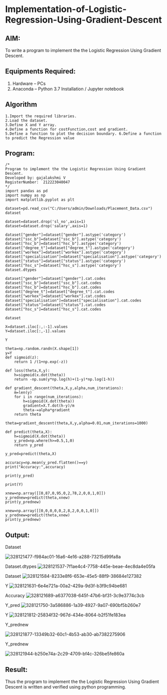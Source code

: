 # Implementation-of-Logistic-Regression-Using-Gradient-Descent

## AIM:
To write a program to implement the the Logistic Regression Using Gradient Descent.

## Equipments Required:
1. Hardware – PCs
2. Anaconda – Python 3.7 Installation / Jupyter notebook

## Algorithm
```
1.Import the required libraries.
2.Load the dataset.
3.Define X and Y array.
4.Define a function for costFunction,cost and gradient.
5.Define a function to plot the decision boundary. 6.Define a function to predict the Regression value 
```
## Program:
```
/*
Program to implement the the Logistic Regression Using Gradient Descent.
Developed by: gajalakshmi V
RegisterNumber:  212223040047
*/
import pandas as pd
import numpy as np
import matplotlib.pyplot as plt

dataset=pd.read_csv("C:/Users/admin/Downloads/Placement_Data.csv")
dataset

dataset=dataset.drop('sl_no',axis=1)
dataset=dataset.drop('salary',axis=1)

dataset["gender"]=dataset["gender"].astype('category')
dataset["ssc_b"]=dataset["ssc_b"].astype('category')
dataset["hsc_b"]=dataset["hsc_b"].astype('category')
dataset["degree_t"]=dataset["degree_t"].astype('category')
dataset["workex"]=dataset["workex"].astype('category')
dataset["specialisation"]=dataset["specialisation"].astype('category')
dataset["status"]=dataset["status"].astype('category')
dataset["hsc_s"]=dataset["hsc_s"].astype('category')
dataset.dtypes

dataset["gender"]=dataset["gender"].cat.codes
dataset["ssc_b"]=dataset["ssc_b"].cat.codes
dataset["hsc_b"]=dataset["hsc_b"].cat.codes
dataset["degree_t"]=dataset["degree_t"].cat.codes
dataset["workex"]=dataset["workex"].cat.codes
dataset["specialisation"]=dataset["specialisation"].cat.codes
dataset["status"]=dataset["status"].cat.codes
dataset["hsc_s"]=dataset["hsc_s"].cat.codes

dataset

X=dataset.iloc[:,:-1].values
Y=dataset.iloc[:,-1].values

Y

theta=np.random.randn(X.shape[1])
y=Y
def sigmoid(z):
    return 1 /(1+np.exp(-z))

def loss(theta,X,y):
    h=sigmoid(x.dot(theta))
    return -np.sum(y*np.log(h)+(1-y)*np.log(1-h))

def gradient_descent(theta,X,y,alpha,num_iterations):
    m=len(y)
    for i in range(num_iterations):
        h=sigmoid(X.dot(theta))
        gradient=X.T.dot(h-y)/m
        theta-=alpha*gradient
    return theta

theta=gradient_descent(theta,X,y,alpha=0.01,num_iterations=1000)

def predict(theta,X):
    h=sigmoid(X.dot(theta))
    y_pred=np.where(h>=0.5,1,0)
    return y_pred 

y_pred=predict(theta,X)

accuracy=np.mean(y_pred.flatten()==y)
print("Accuracy:",accuracy)

print(y_pred)

print(Y)

xnew=np.array([[0,87,0,95,0,2,78,2,0,0,1,0]])
y_prednew=predict(theta,xnew)
print(y_prednew)

xnew=np.array([[0,0,0,0,0,2,8,2,0,0,1,0]])
y_prednew=predict(theta,xnew)
print(y_prednew)

```

## Output:
Dataset

![328121477-f984ac01-16a6-4e16-a288-73215d99fa8a](https://github.com/Gajalakshmivelmurugan/-Implementation-of-Logistic-Regression-Using-Gradient-Descent/assets/144871940/9e420ae7-e00e-42b7-a307-7537dbaf65a2)

Dataset.dtypes
![328121537-7f1ae4c4-7758-445e-beae-4ec8da4e05fa](https://github.com/Gajalakshmivelmurugan/-Implementation-of-Logistic-Regression-Using-Gradient-Descent/assets/144871940/36ba9b73-3fa8-4e12-b6f6-626f3a16714b)

Dataset
![328121584-8233e8f6-653e-45e5-88f9-38684e127382](https://github.com/Gajalakshmivelmurugan/-Implementation-of-Logistic-Regression-Using-Gradient-Descent/assets/144871940/e7e9309f-83a4-436e-99b6-9843ead0b2ec)

Y
![328121631-6e4e721a-00a2-429a-9d3f-b3f9c94be681](https://github.com/Gajalakshmivelmurugan/-Implementation-of-Logistic-Regression-Using-Gradient-Descent/assets/144871940/84a2fa68-86c5-4fcc-af7e-b63a88944015)

Accuracy
![328121689-a6377038-645f-47b6-bf31-3c9e3774c3cb](https://github.com/Gajalakshmivelmurugan/-Implementation-of-Logistic-Regression-Using-Gradient-Descent/assets/144871940/214fa9f6-1c54-4aa9-8aee-8b1eeebd7c96)

Y_pred
![328121750-3a586886-1a39-4927-9a07-690bf5b260e7](https://github.com/Gajalakshmivelmurugan/-Implementation-of-Logistic-Regression-Using-Gradient-Descent/assets/144871940/8cc5d0f6-5602-4d81-ab78-eaac8c0699be)

Y
![328121812-25834f32-967d-434e-8064-b2f51fe183ea](https://github.com/Gajalakshmivelmurugan/-Implementation-of-Logistic-Regression-Using-Gradient-Descent/assets/144871940/e23111a0-e905-4767-8c0f-60bbe206b783)

Y_prednew

![328121877-13349b32-60c1-4b53-ab30-ab7382275906](https://github.com/Gajalakshmivelmurugan/-Implementation-of-Logistic-Regression-Using-Gradient-Descent/assets/144871940/090d1de4-eee7-47cf-a6c4-d74489f504c9)


Y_prednew

![328121944-b250e74a-2c29-4709-bf4c-326be5fe860a](https://github.com/Gajalakshmivelmurugan/-Implementation-of-Logistic-Regression-Using-Gradient-Descent/assets/144871940/eada0c39-7f6e-4642-a0c4-da29d6faff18)

## Result:
Thus the program to implement the the Logistic Regression Using Gradient Descent is written and verified using python programming.

